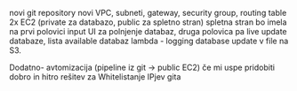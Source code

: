 novi git repository
novi VPC, subneti, gateway, security group, routing table
2x EC2 (private za databazo, public za spletno stran)
spletna stran bo imela na prvi polovici input UI za polnjenje databaz, druga polovica pa live update databaze, lista available databaz
lambda - logging database update v file na S3.

Dodatno- avtomizacija (pipeline iz git -> public EC2) če mi uspe pridobiti dobro in hitro rešitev za Whitelistanje IPjev gita
